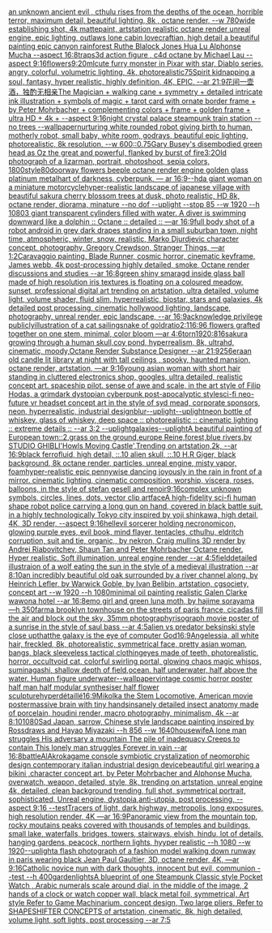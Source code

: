 [an unknown ancient evil , cthulu  rises from the depths of the ocean, horrible terror,   maximum detail, beautiful lighting,  8k , octane render, --w 780](https://www.ebank.nz/aiartgenerator?category=an%2520unknown%2520ancient%2520evil%2520%2C%2520cthulu%2520%2520rises%2520from%2520the%2520depths%2520of%2520the%2520ocean%2C%2520horrible%2520terror%2C%2520%2520%2520maximum%2520detail%2C%2520beautiful%2520lighting%2C%2520%25208k%2520%2C%2520octane%2520render%2C%2520--w%2520780)[wide establishing shot, 4k mattepaint, artstation  realistic octane render unreal engine, epic lighting,  outlaws lone cabin lovecraftian, high detail a beautiful painting epic canyon rainforest Ruthe Blalock Jones Hua Lu  Alphonse Mucha --aspect 16:8](https://www.ebank.nz/aiartgenerator?category=wide%2520establishing%2520shot%2C%25204k%2520mattepaint%2C%2520artstation%2520%2520realistic%2520octane%2520render%2520unreal%2520engine%2C%2520epic%2520lighting%2C%2520%2520outlaws%2520lone%2520cabin%2520lovecraftian%2C%2520high%2520detail%2520a%2520beautiful%2520painting%2520epic%2520canyon%2520rainforest%2520Ruthe%2520Blalock%2520Jones%2520Hua%2520Lu%2520%2520Alphonse%2520Mucha%2520--aspect%252016%3A8)[traps](https://www.ebank.nz/aiartgenerator?category=traps)[3d action figure , c4d octane by Michael Lau --aspect 9:16](https://www.ebank.nz/aiartgenerator?category=3d%2520action%2520figure%2520%2C%2520c4d%2520octane%2520by%2520Michael%2520Lau%2520--aspect%25209%3A16)[flowers](https://www.ebank.nz/aiartgenerator?category=flowers)[9:20](https://www.ebank.nz/aiartgenerator?category=9%3A20)[ml](https://www.ebank.nz/aiartgenerator?category=ml)[cute furry monster in Pixar with star, Diablo series, angry, colorful, volumetric lighting, 4k, photorealistic](https://www.ebank.nz/aiartgenerator?category=cute%2520furry%2520monster%2520in%2520Pixar%2520with%2520star%2C%2520Diablo%2520series%2C%2520angry%2C%2520colorful%2C%2520volumetric%2520lighting%2C%25204k%2C%2520photorealistic)[75](https://www.ebank.nz/aiartgenerator?category=75)[Spirit kidnapping a soul, fantasy, hyper realistic, highly definition, 4K, EPIC, --ar 21:9](https://www.ebank.nz/aiartgenerator?category=Spirit%2520kidnapping%2520a%2520soul%2C%2520fantasy%2C%2520hyper%2520realistic%2C%2520highly%2520definition%2C%25204K%2C%2520EPIC%2C%2520--ar%252021%3A9)[花间一壶酒，独酌无相亲](https://www.ebank.nz/aiartgenerator?category=%E8%8A%B1%E9%97%B4%E4%B8%80%E5%A3%B6%E9%85%92%EF%BC%8C%E7%8B%AC%E9%85%8C%E6%97%A0%E7%9B%B8%E4%BA%B2)[The Magician + walking cane + symmetry + detailed intricate ink illustration + symbols of magic + tarot card with ornate border frame + by Peter Mohrbacher + complementing colors + frame + golden frame + ultra HD + 4k + --aspect 9:16](https://www.ebank.nz/aiartgenerator?category=The%2520Magician%2520%2B%2520walking%2520cane%2520%2B%2520symmetry%2520%2B%2520detailed%2520intricate%2520ink%2520illustration%2520%2B%2520symbols%2520of%2520magic%2520%2B%2520tarot%2520card%2520with%2520ornate%2520border%2520frame%2520%2B%2520by%2520Peter%2520Mohrbacher%2520%2B%2520complementing%2520colors%2520%2B%2520frame%2520%2B%2520golden%2520frame%2520%2B%2520ultra%2520HD%2520%2B%25204k%2520%2B%2520--aspect%25209%3A16)[night crystal palace steampunk train station --no trees --wallpaper](https://www.ebank.nz/aiartgenerator?category=night%2520crystal%2520palace%2520steampunk%2520train%2520station%2520--no%2520trees%2520--wallpaper)[nurturing white rounded robot giving birth to human, motherly robot, small baby, white room, godrays, beautiful epic lighting, photorealistic, 8k resolution, --w 600](https://www.ebank.nz/aiartgenerator?category=nurturing%2520white%2520rounded%2520robot%2520giving%2520birth%2520to%2520human%2C%2520motherly%2520robot%2C%2520small%2520baby%2C%2520white%2520room%2C%2520godrays%2C%2520beautiful%2520epic%2520lighting%2C%2520photorealistic%2C%25208k%2520resolution%2C%2520--w%2520600)[::0.75](https://www.ebank.nz/aiartgenerator?category=%3A%3A0.75)[Gary Busey's disembodied green head as Oz the great and powerful, flanked by burst of fire](https://www.ebank.nz/aiartgenerator?category=Gary%2520Busey%27s%2520disembodied%2520green%2520head%2520as%2520Oz%2520the%2520great%2520and%2520powerful%2C%2520flanked%2520by%2520burst%2520of%2520fire)[3:2](https://www.ebank.nz/aiartgenerator?category=3%3A2)[Old photograph of a lizarman, portrait, photoshoot, sepia colors, 1800](https://www.ebank.nz/aiartgenerator?category=Old%2520photograph%2520of%2520a%2520lizarman%2C%2520portrait%2C%2520photoshoot%2C%2520sepia%2520colors%2C%25201800)[style](https://www.ebank.nz/aiartgenerator?category=style)[80](https://www.ebank.nz/aiartgenerator?category=80)[doorway flowers beeple octane render engine golden glass platinum metal](https://www.ebank.nz/aiartgenerator?category=doorway%2520flowers%2520beeple%2520octane%2520render%2520engine%2520golden%2520glass%2520platinum%2520metal)[hart of darkness, cyberpunk, — ar 16:9](https://www.ebank.nz/aiartgenerator?category=hart%2520of%2520darkness%2C%2520cyberpunk%2C%2520%E2%80%94%2520ar%252016%3A9)[--hd](https://www.ebank.nz/aiartgenerator?category=--hd)[a giant woman on a miniature motorcycle](https://www.ebank.nz/aiartgenerator?category=a%2520giant%2520woman%2520on%2520a%2520miniature%2520motorcycle)[hyper-realistic landscape of japanese village with beautiful sakura cherry blossom trees at dusk, photo realistic, HD 8k, octane render, diorama, minature --no dof --uplight --stop 85 --w 1920 --h 1080](https://www.ebank.nz/aiartgenerator?category=hyper-realistic%2520landscape%2520of%2520japanese%2520village%2520with%2520beautiful%2520sakura%2520cherry%2520blossom%2520trees%2520at%2520dusk%2C%2520photo%2520realistic%2C%2520HD%25208k%2C%2520octane%2520render%2C%2520diorama%2C%2520minature%2520--no%2520dof%2520--uplight%2520--stop%252085%2520--w%25201920%2520--h%25201080)[3 giant transparent cylinders filled with water. A diver is swimming downward like a dolphin :: Octane :: detailed :: —ar 16:9](https://www.ebank.nz/aiartgenerator?category=3%2520giant%2520transparent%2520cylinders%2520filled%2520with%2520water.%2520A%2520diver%2520is%2520swimming%2520downward%2520like%2520a%2520dolphin%2520%3A%3A%2520Octane%2520%3A%3A%2520detailed%2520%3A%3A%2520%E2%80%94ar%252016%3A9)[full body shot of a robot android in grey dark drapes standing  in a small suburban town, night time, atmospheric, winter, snow, realistic, Marko Djurdjevic character concept, photography, Gregory Crewdson, Stranger Things, —ar 1:2](https://www.ebank.nz/aiartgenerator?category=full%2520body%2520shot%2520of%2520a%2520robot%2520android%2520in%2520grey%2520dark%2520drapes%2520standing%2520%2520in%2520a%2520small%2520suburban%2520town%2C%2520night%2520time%2C%2520atmospheric%2C%2520winter%2C%2520snow%2C%2520realistic%2C%2520Marko%2520Djurdjevic%2520character%2520concept%2C%2520photography%2C%2520Gregory%2520Crewdson%2C%2520Stranger%2520Things%2C%2520%E2%80%94ar%25201%3A2)[Caravaggio painting, Blade Runner, cosmic horror, cinematic keyframe, James webb, 4k post-processing highly detailed, smoke, Octane render discussions and studies --ar 16:8](https://www.ebank.nz/aiartgenerator?category=Caravaggio%2520painting%2C%2520Blade%2520Runner%2C%2520cosmic%2520horror%2C%2520cinematic%2520keyframe%2C%2520James%2520webb%2C%25204k%2520post-processing%2520highly%2520detailed%2C%2520smoke%2C%2520Octane%2520render%2520discussions%2520and%2520studies%2520--ar%252016%3A8)[green shiny smaragd inside glass ball made of high resolution iris textures is floating on a coloured meadow, sunset, professional digital art trending on artstation, ultra detailed, volume light, volume shader, fluid slim, hyperrealistic, biostar, stars and galaxies, 4k detailed post processing, cinematic hollywood lighting, landscape, photography, unreal render, epic landscape, --ar 16:9](https://www.ebank.nz/aiartgenerator?category=green%2520shiny%2520smaragd%2520inside%2520glass%2520ball%2520made%2520of%2520high%2520resolution%2520iris%2520textures%2520is%2520floating%2520on%2520a%2520coloured%2520meadow%2C%2520sunset%2C%2520professional%2520digital%2520art%2520trending%2520on%2520artstation%2C%2520ultra%2520detailed%2C%2520volume%2520light%2C%2520volume%2520shader%2C%2520fluid%2520slim%2C%2520hyperrealistic%2C%2520biostar%2C%2520stars%2520and%2520galaxies%2C%25204k%2520detailed%2520post%2520processing%2C%2520cinematic%2520hollywood%2520lighting%2C%2520landscape%2C%2520photography%2C%2520unreal%2520render%2C%2520epic%2520landscape%2C%2520--ar%252016%3A9)[acknowledge privilege publicly](https://www.ebank.nz/aiartgenerator?category=acknowledge%2520privilege%2520publicly)[illustration of a cat sailing](https://www.ebank.nz/aiartgenerator?category=illustration%2520of%2520a%2520cat%2520sailing)[snake of gold](https://www.ebank.nz/aiartgenerator?category=snake%2520of%2520gold)[ratio](https://www.ebank.nz/aiartgenerator?category=ratio)[](https://www.ebank.nz/aiartgenerator?category=)[2:1](https://www.ebank.nz/aiartgenerator?category=2%3A1)[16:9](https://www.ebank.nz/aiartgenerator?category=16%3A9)[6 flowers grafted together on one stem, minimal, color bloom —ar 4:6](https://www.ebank.nz/aiartgenerator?category=6%2520flowers%2520grafted%2520together%2520on%2520one%2520stem%2C%2520minimal%2C%2520color%2520bloom%2520%E2%80%94ar%25204%3A6)[torn](https://www.ebank.nz/aiartgenerator?category=torn)[1920:816](https://www.ebank.nz/aiartgenerator?category=1920%3A816)[sakura growing through a human skull,coy pond, hyperrealism, 8k, ultrahd, cinematic, moody,Octane Render Substance Designer --ar 21:9](https://www.ebank.nz/aiartgenerator?category=sakura%2520growing%2520through%2520a%2520human%2520skull%2Ccoy%2520pond%2C%2520hyperrealism%2C%25208k%2C%2520ultrahd%2C%2520cinematic%2C%2520moody%2COctane%2520Render%2520Substance%2520Designer%2520--ar%252021%3A9)[256](https://www.ebank.nz/aiartgenerator?category=256)[era](https://www.ebank.nz/aiartgenerator?category=era)[an old candle lit library at night with tall ceilings , spooky, haunted mansion, octane render, artstation, —ar 9:16](https://www.ebank.nz/aiartgenerator?category=an%2520old%2520candle%2520lit%2520library%2520at%2520night%2520with%2520tall%2520ceilings%2520%2C%2520spooky%2C%2520haunted%2520mansion%2C%2520octane%2520render%2C%2520artstation%2C%2520%E2%80%94ar%25209%3A16)[young asian woman with short hair standing in cluttered electronics shop, googles, ultra detailed, realistic concept art. spaceship pilot. sense of awe and scale, in the art style of Filip Hodas, a grimdark dystopian cyberpunk post-apocalyptic style](https://www.ebank.nz/aiartgenerator?category=young%2520asian%2520woman%2520with%2520short%2520hair%2520standing%2520in%2520cluttered%2520electronics%2520shop%2C%2520googles%2C%2520ultra%2520detailed%2C%2520realistic%2520concept%2520art.%2520spaceship%2520pilot.%2520sense%2520of%2520awe%2520and%2520scale%2C%2520in%2520the%2520art%2520style%2520of%2520Filip%2520Hodas%2C%2520a%2520grimdark%2520dystopian%2520cyberpunk%2520post-apocalyptic%2520style)[sci-fi neo-future vr headset concept art in the style of syd mead, corporate sponsors, neon, hyperrealistic, industrial design](https://www.ebank.nz/aiartgenerator?category=sci-fi%2520neo-future%2520vr%2520headset%2520concept%2520art%2520in%2520the%2520style%2520of%2520syd%2520mead%2C%2520corporate%2520sponsors%2C%2520neon%2C%2520hyperrealistic%2C%2520industrial%2520design)[blur](https://www.ebank.nz/aiartgenerator?category=blur)[--uplight](https://www.ebank.nz/aiartgenerator?category=--uplight)[--uplight](https://www.ebank.nz/aiartgenerator?category=--uplight)[neon bottle of whiskey, glass of whiskey, deep space :: photorealistic :: cinematic lighting :: extreme details :: --ar 3:2 --uplight](https://www.ebank.nz/aiartgenerator?category=neon%2520bottle%2520of%2520whiskey%2C%2520glass%2520of%2520whiskey%2C%2520deep%2520space%2520%3A%3A%2520photorealistic%2520%3A%3A%2520cinematic%2520lighting%2520%3A%3A%2520extreme%2520details%2520%3A%3A%2520--ar%25203%3A2%2520--uplight)[galaxies](https://www.ebank.nz/aiartgenerator?category=galaxies)[--uplight](https://www.ebank.nz/aiartgenerator?category=--uplight)[A beautiful painting of European town::2,grass on the ground,europe Reine,forest,blue rivers,by STUDIO GHIBLI'Howls Moving Castle',Trending on artstation,2k, --ar 16:9](https://www.ebank.nz/aiartgenerator?category=A%2520beautiful%2520painting%2520of%2520European%2520town%3A%3A2%2Cgrass%2520on%2520the%2520ground%2Ceurope%2520Reine%2Cforest%2Cblue%2520rivers%2Cby%2520STUDIO%2520GHIBLI%27Howls%2520Moving%2520Castle%27%2CTrending%2520on%2520artstation%2C2k%2C%2520--ar%252016%3A9)[black ferrofluid, high detail, ::.10 alien skull, ::.10 H.R Giger, black background, 8k octane render, particles, unreal engine, misty vapor, foam](https://www.ebank.nz/aiartgenerator?category=black%2520ferrofluid%2C%2520high%2520detail%2C%2520%3A%3A.10%2520alien%2520skull%2C%2520%3A%3A.10%2520H.R%2520Giger%2C%2520black%2520background%2C%25208k%2520octane%2520render%2C%2520particles%2C%2520unreal%2520engine%2C%2520misty%2520vapor%2C%2520foam)[hyper-realistic epic pennywise dancing joyously in the rain in front of a mirror. cinematic lighting, cinematic composition, worship, viscera, roses, balloons, in the style of stefan gesell and renoir](https://www.ebank.nz/aiartgenerator?category=hyper-realistic%2520epic%2520pennywise%2520dancing%2520joyously%2520in%2520the%2520rain%2520in%2520front%2520of%2520a%2520mirror.%2520cinematic%2520lighting%2C%2520cinematic%2520composition%2C%2520worship%2C%2520viscera%2C%2520roses%2C%2520balloons%2C%2520in%2520the%2520style%2520of%2520stefan%2520gesell%2520and%2520renoir)[9:16](https://www.ebank.nz/aiartgenerator?category=9%3A16)[complex unknown symbols, circles, lines, dots, vector clip art](https://www.ebank.nz/aiartgenerator?category=complex%2520unknown%2520symbols%2C%2520circles%2C%2520lines%2C%2520dots%2C%2520vector%2520clip%2520art)[face](https://www.ebank.nz/aiartgenerator?category=face)[A high-fidelity sci-fi human shape robot police carrying a long gun on hand, covered in black battle suit, in a highly technologically Tokyo city inspired by yoji shinkawa, high detail,  4K, 3D render, --aspect 9:16](https://www.ebank.nz/aiartgenerator?category=A%2520high-fidelity%2520sci-fi%2520human%2520shape%2520robot%2520police%2520carrying%2520a%2520long%2520gun%2520on%2520hand%2C%2520covered%2520in%2520black%2520battle%2520suit%2C%2520in%2520a%2520highly%2520technologically%2520Tokyo%2520city%2520inspired%2520by%2520yoji%2520shinkawa%2C%2520high%2520detail%2C%2520%25204K%2C%25203D%2520render%2C%2520--aspect%25209%3A16)[hell](https://www.ebank.nz/aiartgenerator?category=hell)[evil sorcerer holding necronomicon, glowing purple eyes, evil book, mind flayer, tentacles, cthulhu, eldritch corruption, suit and tie, organic,, by nekron, Craig mullins 3D render by Andrei Riabovitchev, Shaun Tan and Peter Mohrbacher Octane render. Hyper realistic. Soft illumination, unreal engine render --ar 4:5](https://www.ebank.nz/aiartgenerator?category=evil%2520sorcerer%2520holding%2520necronomicon%2C%2520glowing%2520purple%2520eyes%2C%2520evil%2520book%2C%2520mind%2520flayer%2C%2520tentacles%2C%2520cthulhu%2C%2520eldritch%2520corruption%2C%2520suit%2520and%2520tie%2C%2520organic%2C%2C%2520by%2520nekron%2C%2520Craig%2520mullins%25203D%2520render%2520by%2520Andrei%2520Riabovitchev%2C%2520Shaun%2520Tan%2520and%2520Peter%2520Mohrbacher%2520Octane%2520render.%2520Hyper%2520realistic.%2520Soft%2520illumination%2C%2520unreal%2520engine%2520render%2520--ar%25204%3A5)[field](https://www.ebank.nz/aiartgenerator?category=field)[detailed illustraion of a wolf eating the sun in the style of a medieval illustration --ar 8:10](https://www.ebank.nz/aiartgenerator?category=detailed%2520illustraion%2520of%2520a%2520wolf%2520eating%2520the%2520sun%2520in%2520the%2520style%2520of%2520a%2520medieval%2520illustration%2520--ar%25208%3A10)[an incredibly beautiful old oak surrounded by a river channel along, by Heinrich Lefler, by Warwick Goble, by Ivan Belibin, artstation, cgsociety, concept art --w 1920 --h 1080](https://www.ebank.nz/aiartgenerator?category=an%2520incredibly%2520beautiful%2520old%2520oak%2520surrounded%2520by%2520a%2520river%2520channel%2520along%2C%2520by%2520Heinrich%2520Lefler%2C%2520by%2520Warwick%2520Goble%2C%2520by%2520Ivan%2520Belibin%2C%2520artstation%2C%2520cgsociety%2C%2520concept%2520art%2520--w%25201920%2520--h%25201080)[minimal oil painting realistic Galen Clarke wawona hotel --ar 16:8](https://www.ebank.nz/aiartgenerator?category=minimal%2520oil%2520painting%2520realistic%2520Galen%2520Clarke%2520wawona%2520hotel%2520--ar%252016%3A8)[emo girl and green luna moth, by hajime sorayama —h 350](https://www.ebank.nz/aiartgenerator?category=emo%2520girl%2520and%2520green%2520luna%2520moth%2C%2520by%2520hajime%2520sorayama%2520%E2%80%94h%2520350)[farm](https://www.ebank.nz/aiartgenerator?category=farm)[a brooklyn townhouse on the streets of paris france, cicadas fill the air and block out the sky, 35mm photography](https://www.ebank.nz/aiartgenerator?category=a%2520brooklyn%2520townhouse%2520on%2520the%2520streets%2520of%2520paris%2520france%2C%2520cicadas%2520fill%2520the%2520air%2520and%2520block%2520out%2520the%2520sky%2C%252035mm%2520photography)[risograph movie poster of a sunrise in the style of saul bass --ar 4:5](https://www.ebank.nz/aiartgenerator?category=risograph%2520movie%2520poster%2520of%2520a%2520sunrise%2520in%2520the%2520style%2520of%2520saul%2520bass%2520--ar%25204%3A5)[alien vs predator beksinski style close up](https://www.ebank.nz/aiartgenerator?category=alien%2520vs%2520predator%2520beksinski%2520style%2520close%2520up)[that](https://www.ebank.nz/aiartgenerator?category=that)[the galaxy is the eye of computer God](https://www.ebank.nz/aiartgenerator?category=the%2520galaxy%2520is%2520the%2520eye%2520of%2520computer%2520God)[16:9](https://www.ebank.nz/aiartgenerator?category=16%3A9)[Angeles](https://www.ebank.nz/aiartgenerator?category=Angeles)[sia, all white hair, freckled, 8k, photorealistic, symmetrical face, pretty asian woman, bangs, black sleeveless tactical clothing](https://www.ebank.nz/aiartgenerator?category=sia%2C%2520all%2520white%2520hair%2C%2520freckled%2C%25208k%2C%2520photorealistic%2C%2520symmetrical%2520face%2C%2520pretty%2520asian%2520woman%2C%2520bangs%2C%2520black%2520sleeveless%2520tactical%2520clothing)[eyes made of teeth, photorealistic, horror, occult](https://www.ebank.nz/aiartgenerator?category=eyes%2520made%2520of%2520teeth%2C%2520photorealistic%2C%2520horror%2C%2520occult)[void cat, colorful swirling portal, glowing chaos magic whisps, suminagashi, shallow depth of field,](https://www.ebank.nz/aiartgenerator?category=void%2520cat%2C%2520colorful%2520swirling%2520portal%2C%2520glowing%2520chaos%2520magic%2520whisps%2C%2520suminagashi%2C%2520shallow%2520depth%2520of%2520field%2C)[ocean. half underwater, half above the water. Human figure underwater](https://www.ebank.nz/aiartgenerator?category=ocean.%2520half%2520underwater%2C%2520half%2520above%2520the%2520water.%2520Human%2520figure%2520underwater)[--wallpaper](https://www.ebank.nz/aiartgenerator?category=--wallpaper)[vintage cosmic horror poster half man half modular synthesiser half  flower sculpture](https://www.ebank.nz/aiartgenerator?category=vintage%2520cosmic%2520horror%2520poster%2520half%2520man%2520half%2520modular%2520synthesiser%2520half%2520%2520flower%2520sculpture)[hyperdétaillé](https://www.ebank.nz/aiartgenerator?category=hyperd%C3%A9taill%C3%A9)[16:9](https://www.ebank.nz/aiartgenerator?category=16%3A9)[Mikolka the Stem Locomotive, American movie poster](https://www.ebank.nz/aiartgenerator?category=Mikolka%2520the%2520Stem%2520Locomotive%2C%2520American%2520movie%2520poster)[massive brain with tiny hands](https://www.ebank.nz/aiartgenerator?category=massive%2520brain%2520with%2520tiny%2520hands)[insanely detailed insect anatomy made of porcelain, houdini render, macro photography,  minimalism, 4k --ar 8:10](https://www.ebank.nz/aiartgenerator?category=insanely%2520detailed%2520insect%2520anatomy%2520made%2520of%2520porcelain%2C%2520houdini%2520render%2C%2520macro%2520photography%2C%2520%2520minimalism%2C%25204k%2520--ar%25208%3A10)[1080](https://www.ebank.nz/aiartgenerator?category=1080)[Sad Japan, sarrow, Chinese style landscape painting inspired by Rossdraws and Hayao Miyazaki --h 856 --w 1640](https://www.ebank.nz/aiartgenerator?category=Sad%2520Japan%2C%2520sarrow%2C%2520Chinese%2520style%2520landscape%2520painting%2520inspired%2520by%2520Rossdraws%2520and%2520Hayao%2520Miyazaki%2520--h%2520856%2520--w%25201640)[housewife](https://www.ebank.nz/aiartgenerator?category=housewife)[A lone man struggles His adversary a mountain The pile of inadequacy Creeps to contain This lonely man struggles Forever in vain --ar 16:8](https://www.ebank.nz/aiartgenerator?category=A%2520lone%2520man%2520struggles%2520His%2520adversary%2520a%2520mountain%2520The%2520pile%2520of%2520inadequacy%2520Creeps%2520to%2520contain%2520This%2520lonely%2520man%2520struggles%2520Forever%2520in%2520vain%2520--ar%252016%3A8)[battle](https://www.ebank.nz/aiartgenerator?category=battle)[AlAkroka](https://www.ebank.nz/aiartgenerator?category=AlAkroka)[game console symbiotic crystalization of neomorphic design contemporary italian industrial design device](https://www.ebank.nz/aiartgenerator?category=game%2520console%2520symbiotic%2520crystalization%2520of%2520neomorphic%2520design%2520contemporary%2520italian%2520industrial%2520design%2520device)[beautiful girl wearing a bikini ,character concept art, by Peter Mohrbacher and Alphonse Mucha, overwatch, weapon, detailed, style, 8k, trending on artstation, unreal engine 4k, detailed, clean background trending, full shot, symmetrical portrait, sophisticated, Unreal engine, dystopia,anti-utopia, post processing, --aspect 9:16 --test](https://www.ebank.nz/aiartgenerator?category=beautiful%2520girl%2520wearing%2520a%2520bikini%2520%2Ccharacter%2520concept%2520art%2C%2520by%2520Peter%2520Mohrbacher%2520and%2520Alphonse%2520Mucha%2C%2520overwatch%2C%2520weapon%2C%2520detailed%2C%2520style%2C%25208k%2C%2520trending%2520on%2520artstation%2C%2520unreal%2520engine%25204k%2C%2520detailed%2C%2520clean%2520background%2520trending%2C%2520full%2520shot%2C%2520symmetrical%2520portrait%2C%2520sophisticated%2C%2520Unreal%2520engine%2C%2520dystopia%2Canti-utopia%2C%2520post%2520processing%2C%2520--aspect%25209%3A16%2520--test)[Tracers of light, dark highway, metropolis, long exposures, high resolution render, 4K —ar 16:9](https://www.ebank.nz/aiartgenerator?category=Tracers%2520of%2520light%2C%2520dark%2520highway%2C%2520metropolis%2C%2520long%2520exposures%2C%2520high%2520resolution%2520render%2C%25204K%2520%E2%80%94ar%252016%3A9)[Panoramic view from the mountain top, rocky moutains peaks covered with thousands of temples and buildings, small lake, waterfalls, bridges, towers, stairways, elvish, hindu, lot of details, hanging gardens, peacock, northern lights, hyyper realistic --h 1080 --w 1920](https://www.ebank.nz/aiartgenerator?category=Panoramic%2520view%2520from%2520the%2520mountain%2520top%2C%2520rocky%2520moutains%2520peaks%2520covered%2520with%2520thousands%2520of%2520temples%2520and%2520buildings%2C%2520small%2520lake%2C%2520waterfalls%2C%2520bridges%2C%2520towers%2C%2520stairways%2C%2520elvish%2C%2520hindu%2C%2520lot%2520of%2520details%2C%2520hanging%2520gardens%2C%2520peacock%2C%2520northern%2520lights%2C%2520hyyper%2520realistic%2520--h%25201080%2520--w%25201920)[--uplight](https://www.ebank.nz/aiartgenerator?category=--uplight)[a flash photograph of a fashion model walking down runway in paris wearing black Jean Paul Gaultier, 3D, octane render, 4K, —ar 9:16](https://www.ebank.nz/aiartgenerator?category=a%2520flash%2520photograph%2520of%2520a%2520fashion%2520model%2520walking%2520down%2520runway%2520in%2520paris%2520wearing%2520black%2520Jean%2520Paul%2520Gaultier%2C%25203D%2C%2520octane%2520render%2C%25204K%2C%2520%E2%80%94ar%25209%3A16)[Catholic novice nun with dark thoughts, innocent but evil, communion --test --h 400](https://www.ebank.nz/aiartgenerator?category=Catholic%2520novice%2520nun%2520with%2520dark%2520thoughts%2C%2520innocent%2520but%2520evil%2C%2520communion%2520--test%2520--h%2520400)[garden](https://www.ebank.nz/aiartgenerator?category=garden)[lights](https://www.ebank.nz/aiartgenerator?category=lights)[A blueprint of one Steampunk Classic style Pocket Watch , Arabic numerals scale around dial,  in the middle of the image, 2 hands of a clock or watch copper wall, black metal foil, symmetrical,  Art style Refer to Game Machinarium.  concept design, Two large pliers, Refer to SHAPESHIFTER CONCEPTS  of artstation, cinematic,  8k, high detailed,  volume light,  soft lights,  post processing    --ar 7:5](https://www.ebank.nz/aiartgenerator?category=A%2520blueprint%2520of%2520one%2520Steampunk%2520Classic%2520style%2520Pocket%2520Watch%2520%2C%2520Arabic%2520numerals%2520scale%2520around%2520dial%2C%2520%2520in%2520the%2520middle%2520of%2520the%2520image%2C%25202%2520hands%2520of%2520a%2520clock%2520or%2520watch%2520copper%2520wall%2C%2520black%2520metal%2520foil%2C%2520symmetrical%2C%2520%2520Art%2520style%2520Refer%2520to%2520Game%2520Machinarium.%2520%2520concept%2520design%2C%2520Two%2520large%2520pliers%2C%2520Refer%2520to%2520SHAPESHIFTER%2520CONCEPTS%2520%2520of%2520artstation%2C%2520cinematic%2C%2520%25208k%2C%2520high%2520detailed%2C%2520%2520volume%2520light%2C%2520%2520soft%2520lights%2C%2520%2520post%2520processing%2520%2520%2520%2520--ar%25207%3A5)